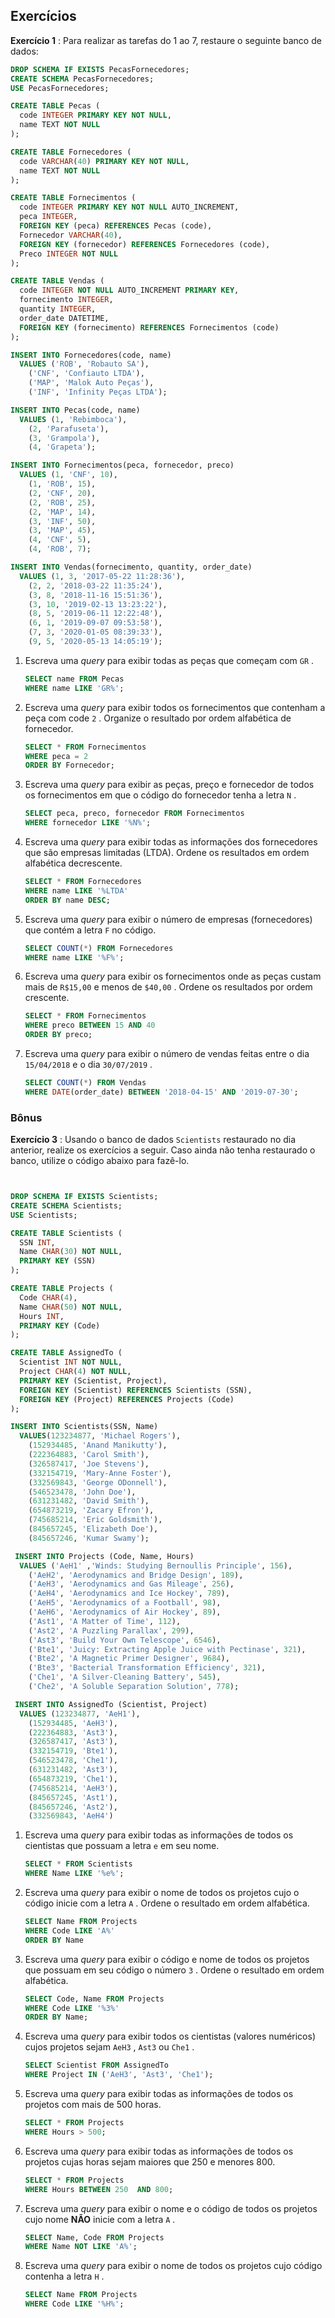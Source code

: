 ## Exercícios

**Exercício 1** : Para realizar as tarefas do 1 ao 7, restaure o seguinte banco de dados:



```sql
DROP SCHEMA IF EXISTS PecasFornecedores;
CREATE SCHEMA PecasFornecedores;
USE PecasFornecedores;

CREATE TABLE Pecas (
  code INTEGER PRIMARY KEY NOT NULL,
  name TEXT NOT NULL
);

CREATE TABLE Fornecedores (
  code VARCHAR(40) PRIMARY KEY NOT NULL,
  name TEXT NOT NULL
);

CREATE TABLE Fornecimentos (
  code INTEGER PRIMARY KEY NOT NULL AUTO_INCREMENT,
  peca INTEGER,
  FOREIGN KEY (peca) REFERENCES Pecas (code),
  Fornecedor VARCHAR(40),
  FOREIGN KEY (fornecedor) REFERENCES Fornecedores (code),
  Preco INTEGER NOT NULL
);

CREATE TABLE Vendas (
  code INTEGER NOT NULL AUTO_INCREMENT PRIMARY KEY,
  fornecimento INTEGER,
  quantity INTEGER,
  order_date DATETIME,
  FOREIGN KEY (fornecimento) REFERENCES Fornecimentos (code)
);

INSERT INTO Fornecedores(code, name)
  VALUES ('ROB', 'Robauto SA'),
    ('CNF', 'Confiauto LTDA'),
    ('MAP', 'Malok Auto Peças'),
    ('INF', 'Infinity Peças LTDA');

INSERT INTO Pecas(code, name)
  VALUES (1, 'Rebimboca'),
    (2, 'Parafuseta'),
    (3, 'Grampola'),
    (4, 'Grapeta');

INSERT INTO Fornecimentos(peca, fornecedor, preco)
  VALUES (1, 'CNF', 10),
    (1, 'ROB', 15),
    (2, 'CNF', 20),
    (2, 'ROB', 25),
    (2, 'MAP', 14),
    (3, 'INF', 50),
    (3, 'MAP', 45),
    (4, 'CNF', 5),
    (4, 'ROB', 7);

INSERT INTO Vendas(fornecimento, quantity, order_date)
  VALUES (1, 3, '2017-05-22 11:28:36'),
    (2, 2, '2018-03-22 11:35:24'),
    (3, 8, '2018-11-16 15:51:36'),
    (3, 10, '2019-02-13 13:23:22'),
    (8, 5, '2019-06-11 12:22:48'),
    (6, 1, '2019-09-07 09:53:58'),
    (7, 3, '2020-01-05 08:39:33'),
    (9, 5, '2020-05-13 14:05:19');
```



1. Escreva uma *query* para exibir todas as peças que começam com `GR` .

   ```sql
   SELECT name FROM Pecas
   WHERE name LIKE 'GR%';
   ```

   

2. Escreva uma *query* para exibir todos os fornecimentos que contenham a peça com code `2` . Organize o resultado por ordem alfabética de fornecedor.

   ```sql
   SELECT * FROM Fornecimentos
   WHERE peca = 2
   ORDER BY Fornecedor;
   ```

   

3. Escreva uma *query* para exibir as peças, preço e fornecedor de todos os fornecimentos em que o código do fornecedor tenha a letra `N` .

   ```sql
   SELECT peca, preco, fornecedor FROM Fornecimentos
   WHERE fornecedor LIKE '%N%';
   ```

   

4. Escreva uma *query* para exibir todas as informações dos fornecedores que são empresas limitadas (LTDA). Ordene os resultados em ordem alfabética decrescente.

   ```sql
   SELECT * FROM Fornecedores
   WHERE name LIKE '%LTDA'
   ORDER BY name DESC;
   ```

   

5. Escreva uma *query* para exibir o número de empresas (fornecedores) que contém a letra `F` no código.

   ```sql
   SELECT COUNT(*) FROM Fornecedores
   WHERE name LIKE '%F%';
   ```

   

6. Escreva uma *query* para exibir os fornecimentos onde as peças custam mais de `R$15,00` e menos de `$40,00` . Ordene os resultados por ordem crescente.

   ```sql
   SELECT * FROM Fornecimentos
   WHERE preco BETWEEN 15 AND 40
   ORDER BY preco;
   ```

   

7. Escreva uma *query* para exibir o número de vendas feitas entre o dia `15/04/2018` e o dia `30/07/2019` .

   ```sql
   SELECT COUNT(*) FROM Vendas
   WHERE DATE(order_date) BETWEEN '2018-04-15' AND '2019-07-30';
   ```



### Bônus

**Exercício 3** : Usando o banco de dados `Scientists` restaurado no dia anterior, realize os exercícios a seguir. Caso ainda não tenha restaurado o banco, utilize o código abaixo para fazê-lo.

```sql


DROP SCHEMA IF EXISTS Scientists;
CREATE SCHEMA Scientists;
USE Scientists;

CREATE TABLE Scientists (
  SSN INT,
  Name CHAR(30) NOT NULL,
  PRIMARY KEY (SSN)
);

CREATE TABLE Projects (
  Code CHAR(4),
  Name CHAR(50) NOT NULL,
  Hours INT,
  PRIMARY KEY (Code)
);

CREATE TABLE AssignedTo (
  Scientist INT NOT NULL,
  Project CHAR(4) NOT NULL,
  PRIMARY KEY (Scientist, Project),
  FOREIGN KEY (Scientist) REFERENCES Scientists (SSN),
  FOREIGN KEY (Project) REFERENCES Projects (Code)
);

INSERT INTO Scientists(SSN, Name)
  VALUES(123234877, 'Michael Rogers'),
    (152934485, 'Anand Manikutty'),
    (222364883, 'Carol Smith'),
    (326587417, 'Joe Stevens'),
    (332154719, 'Mary-Anne Foster'),
    (332569843, 'George ODonnell'),
    (546523478, 'John Doe'),
    (631231482, 'David Smith'),
    (654873219, 'Zacary Efron'),
    (745685214, 'Eric Goldsmith'),
    (845657245, 'Elizabeth Doe'),
    (845657246, 'Kumar Swamy');

 INSERT INTO Projects (Code, Name, Hours)
  VALUES ('AeH1' ,'Winds: Studying Bernoullis Principle', 156),
    ('AeH2', 'Aerodynamics and Bridge Design', 189),
    ('AeH3', 'Aerodynamics and Gas Mileage', 256),
    ('AeH4', 'Aerodynamics and Ice Hockey', 789),
    ('AeH5', 'Aerodynamics of a Football', 98),
    ('AeH6', 'Aerodynamics of Air Hockey', 89),
    ('Ast1', 'A Matter of Time', 112),
    ('Ast2', 'A Puzzling Parallax', 299),
    ('Ast3', 'Build Your Own Telescope', 6546),
    ('Bte1', 'Juicy: Extracting Apple Juice with Pectinase', 321),
    ('Bte2', 'A Magnetic Primer Designer', 9684),
    ('Bte3', 'Bacterial Transformation Efficiency', 321),
    ('Che1', 'A Silver-Cleaning Battery', 545),
    ('Che2', 'A Soluble Separation Solution', 778);

 INSERT INTO AssignedTo (Scientist, Project)
  VALUES (123234877, 'AeH1'),
    (152934485, 'AeH3'),
    (222364883, 'Ast3'),
    (326587417, 'Ast3'),
    (332154719, 'Bte1'),
    (546523478, 'Che1'),
    (631231482, 'Ast3'),
    (654873219, 'Che1'),
    (745685214, 'AeH3'),
    (845657245, 'Ast1'),
    (845657246, 'Ast2'),
    (332569843, 'AeH4')
```



1. Escreva uma *query* para exibir todas as informações de todos os cientistas que possuam a letra `e` em seu nome.

   ```sql
   SELECT * FROM Scientists
   WHERE Name LIKE '%e%';
   ```

   

2. Escreva uma *query* para exibir o nome de todos os projetos cujo o código inicie com a letra `A` . Ordene o resultado em ordem alfabética.

   ```sql
   SELECT Name FROM Projects
   WHERE Code LIKE 'A%'
   ORDER BY Name
   ```

   

3. Escreva uma *query* para exibir o código e nome de todos os projetos que possuam em seu código o número `3` . Ordene o resultado em ordem alfabética.

   ```sql
   SELECT Code, Name FROM Projects
   WHERE Code LIKE '%3%'
   ORDER BY Name;
   ```

   

4. Escreva uma *query* para exibir todos os cientistas (valores numéricos) cujos projetos sejam `AeH3` , `Ast3` ou `Che1` .

   ```sql
   SELECT Scientist FROM AssignedTo
   WHERE Project IN ('AeH3', 'Ast3', 'Che1');
   ```

   

5. Escreva uma *query* para exibir todas as informações de todos os projetos com mais de 500 horas.

   ```sql
   SELECT * FROM Projects
   WHERE Hours > 500;
   ```

   

6. Escreva uma *query* para exibir todas as informações de todos os projetos cujas horas sejam maiores que 250 e menores 800.

   ```sql
   SELECT * FROM Projects
   WHERE Hours BETWEEN 250  AND 800;
   ```

   

7. Escreva uma *query* para exibir o nome e o código de todos os projetos cujo nome **NÃO** inicie com a letra `A` .

   ```sql
   SELECT Name, Code FROM Projects
   WHERE Name NOT LIKE 'A%';
   ```

   

8. Escreva uma *query* para exibir o nome de todos os projetos cujo código contenha a letra `H` .

   ```sql
   SELECT Name FROM Projects
   WHERE Code LIKE '%H%';
   ```

   



